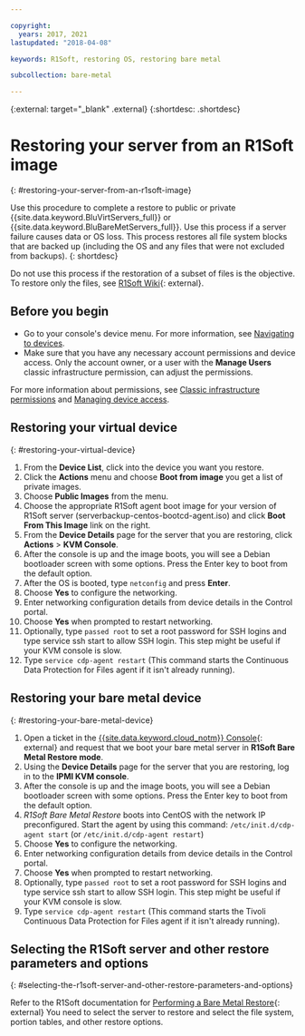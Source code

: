 ```yaml
---

copyright:
  years: 2017, 2021
lastupdated: "2018-04-08"

keywords: R1Soft, restoring OS, restoring bare metal

subcollection: bare-metal

---
```

{:external: target="_blank" .external}
{:shortdesc: .shortdesc}

# Restoring your server from an R1Soft image
{: #restoring-your-server-from-an-r1soft-image}

Use this procedure to complete a restore to public or private {{site.data.keyword.BluVirtServers_full}} or {{site.data.keyword.BluBareMetServers_full}}. Use this process if a server failure causes data or OS loss. This process restores all file system blocks that are backed up (including the OS and any files that were not excluded from backups).
{: shortdesc}

Do not use this process if the restoration of a subset of files is the objective. To restore only the files, see [R1Soft Wiki](http://wiki.r1soft.com/display/CDP/Restoring+Files){: external}.

## Before you begin
* Go to your console's device menu. For more information, see [Navigating to devices](/docs/bare-metal?topic=virtual-servers-navigating-devices).
* Make sure that you have any necessary account permissions and device access. Only the account owner, or a user with the **Manage Users** classic infrastructure permission, can adjust the permissions.

For more information about permissions, see [Classic infrastructure permissions](/docs/account?topic=account-infrapermission) and [Managing device access](/docs/virtual-servers?topic=virtual-servers-managing-device-access).

## Restoring your virtual device
{: #restoring-your-virtual-device}

1. From the **Device List**, click into the device you want you restore.
2. Click the **Actions** menu and choose **Boot from image** you get a list of private images.
3. Choose **Public Images** from the menu.
4. Choose the appropriate R1Soft agent boot image for your version of R1Soft server (serverbackup-centos-bootcd-agent.iso) and click **Boot From This Image** link on the right.
5. From the **Device Details** page for the server that you are restoring, click **Actions** > **KVM Console**.
6. After the console is up and the image boots, you will see a Debian bootloader screen with some options. Press the Enter key to boot from the default option.
7. After the OS is booted, type `netconfig` and press **Enter**.
8. Choose **Yes** to configure the networking.
9. Enter networking configuration details from device details in the Control portal.
10. Choose **Yes** when prompted to restart networking.
11. Optionally, type `passed root` to set a root password for SSH logins and type service ssh start to allow SSH login. This step might be useful if your KVM console is slow.
12. Type `service cdp-agent restart` (This command starts the Continuous Data Protection for Files agent if it isn't already running).

## Restoring your bare metal device
{: #restoring-your-bare-metal-device}

1. Open a ticket in the [{{site.data.keyword.cloud_notm}} Console](https://cloud.ibm.com/){: external} and request that we boot your bare metal server in **R1Soft Bare Metal Restore mode**.
2. Using the **Device Details** page for the server that you are restoring, log in to the **IPMI KVM console**.
3. After the console is up and the image boots, you will see a Debian bootloader screen with some options. Press the Enter key to boot from the default option.
4. _R1Soft Bare Metal Restore_ boots into CentOS with the network IP preconfigured. Start the agent by using this command: `/etc/init.d/cdp-agent start` (or `/etc/init.d/cdp-agent restart`)
5. Choose **Yes** to configure the networking.
6. Enter networking configuration details from device details in the Control portal.
7. Choose **Yes** when prompted to restart networking.
8. Optionally, type `passed root` to set a root password for SSH logins and type service ssh start to allow SSH login. This step might be useful if your KVM console is slow.
9. Type `service cdp-agent restart` (This command starts the Tivoli Continuous Data Protection for Files agent if it isn't already running).

## Selecting the R1Soft server and other restore parameters and options
{: #selecting-the-r1soft-server-and-other-restore-parameters-and-options}

Refer to the R1Soft documentation for [Performing a Bare Metal Restore](http://wiki.r1soft.com/display/ServerBackup/Perform+a+bare-metal+restore){: external}
You need to select the server to restore and select the file system, portion tables, and other restore options.
